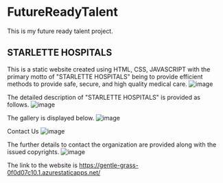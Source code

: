 # FutureReadyTalent
This is my future ready talent project.

## STARLETTE HOSPITALS
This is a static website created using HTML, CSS, JAVASCRIPT with the primary motto of "STARLETTE HOSPITALS" being to provide efficient methods to provide safe, secure, and high quality medical care.
![image](https://user-images.githubusercontent.com/65582033/210179248-ea98a6a5-10cf-4cd9-91f3-73f2f9c9ddc5.png)

The detailed description of "STARLETTE HOSPITALS" is provided as follows.
![image](https://user-images.githubusercontent.com/65582033/210179551-48961152-66e3-45e8-91e9-0f1b2101240c.png)

The gallery is displayed below.
![image](https://user-images.githubusercontent.com/65582033/210179591-315c91c7-0516-4d49-9b48-a46728d8de96.png)

Contact Us
![image](https://user-images.githubusercontent.com/65582033/210179651-af7df5fd-8d7d-48e3-9632-b9519b6b22ac.png)

The further details to contact the organization are provided along with the issued copyrights.
![image](https://user-images.githubusercontent.com/65582033/210179662-40245a45-aa84-48e6-beae-d4dc0818cb9c.png)

The link to the website is https://gentle-grass-0f0d07c10.1.azurestaticapps.net/
